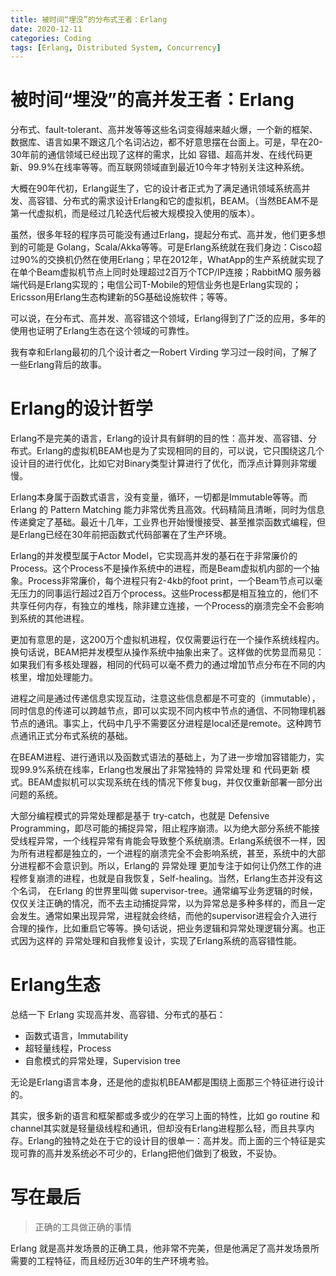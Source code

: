 ```yaml
---
title: 被时间“埋没”的分布式王者：Erlang
date: 2020-12-11
categories: Coding
tags: [Erlang, Distributed System, Concurrency]
---
```


# 被时间“埋没”的高并发王者：Erlang

分布式、fault-tolerant、高并发等等这些名词变得越来越火爆，一个新的框架、数据库、语言如果不跟这几个名词沾边，都不好意思摆在台面上。可是，早在20-30年前的通信领域已经出现了这样的需求，比如 容错、超高并发、在线代码更新、99.9%在线率等等。而互联网领域直到最近10今年才特别关注这种系统。

大概在90年代初，Erlang诞生了，它的设计者正式为了满足通讯领域系统高并发、高容错、分布式的需求设计Erlang和它的虚拟机，BEAM。（当然BEAM不是第一代虚拟机，而是经过几轮迭代后被大规模投入使用的版本）。

虽然，很多年轻的程序员可能没有通过Erlang，提起分布式、高并发，他们更多想到的可能是 Golang，Scala/Akka等等。可是Erlang系统就在我们身边：Cisco超过90%的交换机仍然在使用Erlang；早在2012年，WhatApp的生产系统就实现了在单个Beam虚拟机节点上同时处理超过2百万个TCP/IP连接；RabbitMQ 服务器端代码是Erlang实现的；电信公司T-Mobile的短信业务也是Erlang实现的；Ericsson用Erlang生态构建新的5G基础设施软件；等等。

可以说，在分布式、高并发、高容错这个领域，Erlang得到了广泛的应用，多年的使用也证明了Erlang生态在这个领域的可靠性。

我有幸和Erlang最初的几个设计者之一Robert Virding 学习过一段时间，了解了一些Erlang背后的故事。

# Erlang的设计哲学

Erlang不是完美的语言，Erlang的设计具有鲜明的目的性：高并发、高容错、分布式。Erlang的虚拟机BEAM也是为了实现相同的目的，可以说，它只围绕这几个设计目的进行优化，比如它对Binary类型计算进行了优化，而浮点计算则非常缓慢。

Erlang本身属于函数式语言，没有变量，循环，一切都是Immutable等等。而 Erlang 的 Pattern Matching 能力非常优秀且高效。代码精简且清晰，同时为信息传递奠定了基础。最近十几年，工业界也开始慢慢接受、甚至推崇函数式编程，但是Erlang已经在30年前把函数式代码部署在了生产环境。

Erlang的并发模型属于Actor Model，它实现高并发的基石在于非常廉价的Process。这个Process不是操作系统中的进程，而是Beam虚拟机内部的一个抽象。Process非常廉价，每个进程只有2-4kb的foot print，一个Beam节点可以毫无压力的同事运行超过2百万个process。这些Process都是相互独立的，他们不共享任何内存，有独立的堆栈，除非建立连接，一个Process的崩溃完全不会影响到系统的其他进程。

更加有意思的是，这200万个虚拟机进程，仅仅需要运行在一个操作系统线程内。换句话说，BEAM把并发模型从操作系统中抽象出来了。这样做的优势显而易见：如果我们有多核处理器，相同的代码可以毫不费力的通过增加节点分布在不同的内核里，增加处理能力。

进程之间是通过传递信息实现互动，注意这些信息都是不可变的（immutable），同时信息的传递可以跨越节点，即可以实现不同内核中节点的通信、不同物理机器节点的通讯。事实上，代码中几乎不需要区分进程是local还是remote。这种跨节点通讯正式分布式系统的基础。

在BEAM进程、进行通讯以及函数式语法的基础上，为了进一步增加容错能力，实现99.9%系统在线率，Erlang也发展出了非常独特的 异常处理 和 代码更新 模式。BEAM虚拟机可以实现系统在线的情况下修复bug，并仅仅重新部署一部分出问题的系统。

大部分编程模式的异常处理都是基于 try-catch，也就是 Defensive Programming，即尽可能的捕捉异常，阻止程序崩溃。以为绝大部分系统不能接受线程异常，一个线程异常有肯能会导致整个系统崩溃。Erlang系统很不一样，因为所有进程都是独立的，一个进程的崩溃完全不会影响系统，甚至，系统中的大部分进程都不会意识到。所以，Erlang的 异常处理 更加专注于如何让仍然工作的进程修复崩溃的进程，也就是自我恢复，Self-healing。当然，Erlang生态并没有这个名词， 在Erlang 的世界里叫做 supervisor-tree。通常编写业务逻辑的时候，仅仅关注正确的情况，而不去主动捕捉异常，以为异常总是多种多样的，而且一定会发生。通常如果出现异常，进程就会终结，而他的supervisor进程会介入进行合理的操作，比如重启它等等。换句话说，把业务逻辑和异常处理逻辑分离。也正式因为这样的 异常处理和自我修复设计，实现了Erlang系统的高容错性能。

# Erlang生态

总结一下 Erlang 实现高并发、高容错、分布式的基石：
- 函数式语言，Immutability
- 超轻量线程，Process
- 自愈模式的异常处理，Supervision tree

无论是Erlang语言本身，还是他的虚拟机BEAM都是围绕上面那三个特征进行设计的。

其实，很多新的语言和框架都或多或少的在学习上面的特性，比如 go routine 和 channel其实就是轻量级线程和通讯，但却没有Erlang进程那么轻，而且共享内存。Erlang的独特之处在于它的设计目的很单一：高并发。而上面的三个特征是实现可靠的高并发系统必不可少的，Erlang把他们做到了极致，不妥协。

# 写在最后

> 正确的工具做正确的事情

Erlang 就是高并发场景的正确工具，他非常不完美，但是他满足了高并发场景所需要的工程特征，而且经历近30年的生产环境考验。